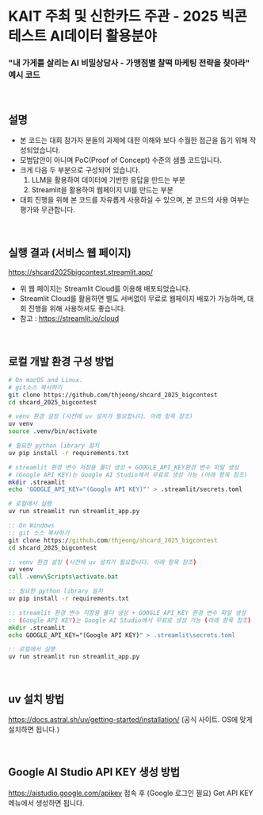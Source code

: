 # KAIT 주최 및 신한카드 주관 - 2025 빅콘테스트 AI데이터 활용분야
### "내 가게를 살리는 AI 비밀상담사 - 가맹점별 찰떡 마케팅 전략을 찾아라" 예시 코드

<br>

## 설명

- 본 코드는 대회 참가자 분들의 과제에 대한 이해와 보다 수월한 접근을 돕기 위해 작성되었습니다.
- 모범답안이 아니며 PoC(Proof of Concept) 수준의 샘플 코드입니다.
- 크게 다음 두 부분으로 구성되어 있습니다.
  1) LLM을 활용하여 데이터에 기반한 응답을 만드는 부분
  2) Streamlit을 활용하여 웹페이지 UI를 만드는 부분
- 대회 진행을 위해 본 코드를 자유롭게 사용하실 수 있으며, 본 코드의 사용 여부는 평가와 무관합니다.

<br>

## 실행 결과 (서비스 웹 페이지)

https://shcard2025bigcontest.streamlit.app/

- 위 웹 페이지는 Streamlit Cloud를 이용해 배포되었습니다.
- Streamlit Cloud를 활용하면 별도 서버없이 무료로 웹페이지 배포가 가능하며, 대회 진행을 위해 사용하셔도 좋습니다.
- 참고 : https://streamlit.io/cloud

<br>

## 로컬 개발 환경 구성 방법

```bash
# On macOS and Linux.
# git소스 복사하기
git clone https://github.com/thjeong/shcard_2025_bigcontest
cd shcard_2025_bigcontest

# venv 환경 설정 (사전에 uv 설치가 필요합니다. 아래 항목 참조)
uv venv
source .venv/bin/activate

# 필요한 python library 설치
uv pip install -r requirements.txt

# streamlit 환경 변수 저장용 폴더 생성 + GOOGLE_API_KEY환경 변수 파일 생성
# (Google API KEY)는 Google AI Studio에서 무료로 생성 가능 (아래 항목 참조)
mkdir .streamlit
echo 'GOOGLE_API_KEY="(Google API KEY)"' > .streamlit/secrets.toml

# 로컬에서 실행
uv run streamlit run streamlit_app.py
```

```bat
:: On Windows
:: git 소스 복사하기
git clone https://github.com/thjeong/shcard_2025_bigcontest
cd shcard_2025_bigcontest

:: venv 환경 설정 (사전에 uv 설치가 필요합니다. 아래 항목 참조)
uv venv
call .venv\Scripts\activate.bat

:: 필요한 python library 설치
uv pip install -r requirements.txt

:: streamlit 환경 변수 저장용 폴더 생성 + GOOGLE_API_KEY 환경 변수 파일 생성
:: (Google API KEY)는 Google AI Studio에서 무료로 생성 가능 (아래 항목 참조)
mkdir .streamlit
echo GOOGLE_API_KEY="(Google API KEY)" > .streamlit\secrets.toml

:: 로컬에서 실행
uv run streamlit run streamlit_app.py
```

<br>

## uv 설치 방법

https://docs.astral.sh/uv/getting-started/installation/ (공식 사이트. OS에 맞게 설치하면 됩니다.)

<br>

## Google AI Studio API KEY 생성 방법

https://aistudio.google.com/apikey 접속 후 (Google 로그인 필요) Get API KEY 메뉴에서 생성하면 됩니다.
